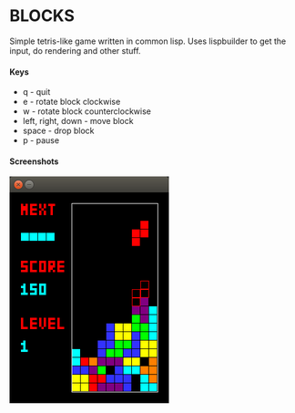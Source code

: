 BLOCKS
======

Simple tetris-like game written in common lisp. 
Uses lispbuilder to get the input, do rendering and other stuff.

#### Keys
* q - quit
* e - rotate block clockwise
* w - rotate block counterclockwise
* left, right, down - move block
* space - drop block
* p - pause

#### Screenshots
![blocks main screen screenshot](https://github.com/cybevnm/blocks-game/raw/master/screenshot.png)

